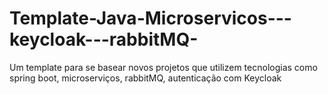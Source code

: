 # Template-Java-Microservicos---keycloak---rabbitMQ-
Um template para se basear novos projetos que utilizem tecnologias como spring boot, microserviços, rabbitMQ, autenticação com Keycloak
